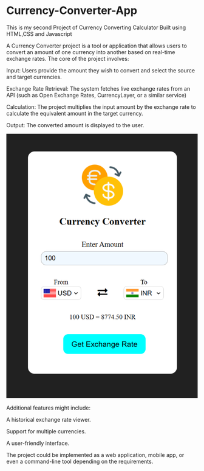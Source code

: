 # Currency-Converter-App
This is my second Project of Currency Converting Calculator Built using HTML,CSS and Javascript

A Currency Converter project is a tool or application that allows users to convert an amount of one currency into another based on real-time exchange rates. The core of the project involves:

Input: Users provide the amount they wish to convert and select the source and target currencies.

Exchange Rate Retrieval: The system fetches live exchange rates from an API (such as Open Exchange Rates, CurrencyLayer, or a similar service)

Calculation: The project multiplies the input amount by the exchange rate to calculate the equivalent amount in the target currency.

Output: The converted amount is displayed to the user.


![image alt](https://github.com/Koustubh84/Currency-Converter-App/blob/main/currency.png?raw=true)

Additional features might include:

A historical exchange rate viewer.

Support for multiple currencies.

A user-friendly interface.

The project could be implemented as a web application, mobile app, or even a command-line tool depending on the requirements.
